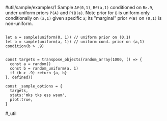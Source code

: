 #util/sample/examples/1 Sample `A∈(0,1)`, `B∈(a,1)` conditioned on `B>.9`, under uniform priors `P(A)` and `P(B|a)`. Note prior for `B` is uniform only conditionally on `(a,1)` given specific `a`; its "marginal" prior `P(B)` on `(0,1)` is non-uniform.
```js:js_input

let a = sample(uniform(0, 1)) // uniform prior on (0,1)
let b = sample(uniform(a, 1)) // uniform cond. prior on (a,1)
condition(b > .9)

```
```js:js_removed

const targets = transpose_objects(random_array(1000, () => {
  const a = random()
  const b = random_uniform(a, 1)
  if (b > .9) return {a, b}
}, defined))

const _sample_options = { 
  targets,
  stats:'mks tks ess wsum',
  plot:true,
}

```
#_util